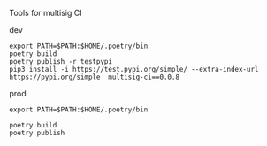 Tools for multisig CI 

dev
```
export PATH=$PATH:$HOME/.poetry/bin
poetry build
poetry publish -r testpypi
pip3 install -i https://test.pypi.org/simple/ --extra-index-url https://pypi.org/simple  multisig-ci==0.0.8
```

prod
```
export PATH=$PATH:$HOME/.poetry/bin

poetry build
poetry publish
```
